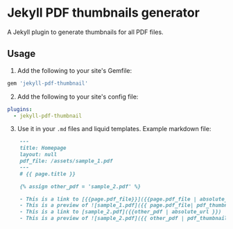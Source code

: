 # Jekyll PDF thumbnails generator

A Jekyll plugin to generate thumbnails for all PDF files.


## Usage

1. Add the following to your site's Gemfile:

  ```ruby
  gem 'jekyll-pdf-thumbnail'
  ```

2. Add the following to your site's config file:

  ```yml
  plugins:
    - jekyll-pdf-thumbnail
  ```

3. Use it in your `.md` files and liquid templates. Example markdown file:

```md
    ---
    title: Homepage
    layout: null
    pdf_file: /assets/sample_1.pdf
    ---
    # {{ page.title }}

    {% assign other_pdf = 'sample_2.pdf' %}

    - This is a link to [{{page.pdf_file}}]({{page.pdf_file | absolute_url}})
    - This is a preview of ![sample_1.pdf]({{ page.pdf_file| pdf_thumbnail }})
    - This is a link to [sample_2.pdf]({{other_pdf | absolute_url }})
    - This is a preview of ![sample_2.pdf]({{ other_pdf | pdf_thumbnail }})
```

